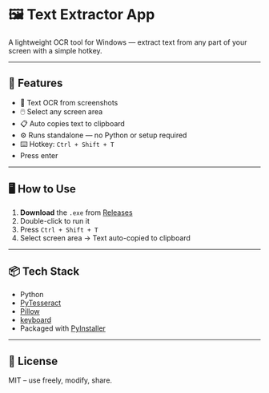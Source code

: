 # 🖼️ Text Extractor App

A lightweight OCR tool for Windows — extract text from any part of your screen with a simple hotkey.

---

## 🚀 Features
- 📝 Text OCR from screenshots
- 🖱️ Select any screen area
- 📋 Auto copies text to clipboard
- ⚙️ Runs standalone — no Python or setup required
- ⌨️ Hotkey: `Ctrl + Shift + T`
- Press enter

---

## 🖥️ How to Use
1. **Download** the `.exe` from [Releases](https://github.com/Sachmann07/Text-Extractor-App/releases)
2. Double-click to run it
3. Press `Ctrl + Shift + T`  
4. Select screen area → Text auto-copied to clipboard

---

## 📦 Tech Stack
- Python
- [PyTesseract](https://github.com/madmaze/pytesseract)
- [Pillow](https://pillow.readthedocs.io/)
- [keyboard](https://github.com/boppreh/keyboard)
- Packaged with [PyInstaller](https://pyinstaller.org/)

---

## 📄 License
MIT – use freely, modify, share.
